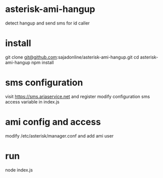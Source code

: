 # asterisk-ami-hangup
detect hangup and send sms for id caller

# install
git clone git@github.com:sajadonline/asterisk-ami-hangup.git
cd asterisk-ami-hangup
npm install

# sms configuration
visit https://sms.ariaservice.net and register
modify configuration sms access variable in index.js

# ami config and access
modify /etc/asterisk/manager.conf and add ami user

# run
node index.js
